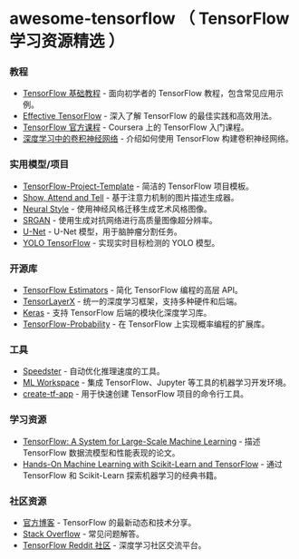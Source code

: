 # awesome-tensorflow （ TensorFlow 学习资源精选 ） 

### 教程
- [TensorFlow 基础教程](https://github.com/aymericdamien/TensorFlow-Examples) - 面向初学者的 TensorFlow 教程，包含常见应用示例。
- [Effective TensorFlow](https://github.com/vahidk/EffectiveTensorflow) - 深入了解 TensorFlow 的最佳实践和高效用法。
- [TensorFlow 官方课程](https://www.coursera.org/learn/introduction-tensorflow) - Coursera 上的 TensorFlow 入门课程。
- [深度学习中的卷积神经网络](https://www.coursera.org/learn/convolutional-neural-networks-tensorflow) - 介绍如何使用 TensorFlow 构建卷积神经网络。

### 实用模型/项目
- [TensorFlow-Project-Template](https://github.com/Mrgemy95/Tensorflow-Project-Template) - 简洁的 TensorFlow 项目模板。
- [Show, Attend and Tell](https://github.com/yunjey/show_attend_and_tell) - 基于注意力机制的图片描述生成器。
- [Neural Style](https://github.com/cysmith/neural-style-tf) - 使用神经风格迁移生成艺术风格图像。
- [SRGAN](https://github.com/tensorlayer/srgan) - 使用生成对抗网络进行高质量图像超分辨率。
- [U-Net](https://github.com/zsdonghao/u-net-brain-tumor) - U-Net 模型，用于脑肿瘤分割任务。
- [YOLO TensorFlow](https://github.com/thtrieu/yolotf) - 实现实时目标检测的 YOLO 模型。

### 开源库
- [TensorFlow Estimators](https://www.tensorflow.org/guide/estimators) - 简化 TensorFlow 编程的高层 API。
- [TensorLayerX](https://github.com/tensorlayer/TensorLayerX) - 统一的深度学习框架，支持多种硬件和后端。
- [Keras](http://keras.io) - 支持 TensorFlow 后端的模块化深度学习库。
- [TensorFlow-Probability](https://www.tensorflow.org/probability) - 在 TensorFlow 上实现概率编程的扩展库。

### 工具
- [Speedster](https://github.com/nebuly-ai/nebullvm/tree/main/apps/accelerate/speedster) - 自动优化推理速度的工具。
- [ML Workspace](https://github.com/ml-tooling/ml-workspace) - 集成 TensorFlow、Jupyter 等工具的机器学习开发环境。
- [create-tf-app](https://github.com/radi-cho/create-tf-app) - 用于快速创建 TensorFlow 项目的命令行工具。

### 学习资源
- [TensorFlow: A System for Large-Scale Machine Learning](https://arxiv.org/abs/1605.08695) - 描述 TensorFlow 数据流模型和性能表现的论文。
- [Hands-On Machine Learning with Scikit-Learn and TensorFlow](http://shop.oreilly.com/product/0636920052289.do) - 通过 TensorFlow 和 Scikit-Learn 探索机器学习的经典书籍。

### 社区资源
- [官方博客](http://blog.tensorflow.org/) - TensorFlow 的最新动态和技术分享。
- [Stack Overflow](http://stackoverflow.com/questions/tagged/tensorflow) - 常见问题解答。
- [TensorFlow Reddit 社区](https://www.reddit.com/r/tensorflow) - 深度学习社区交流平台。


